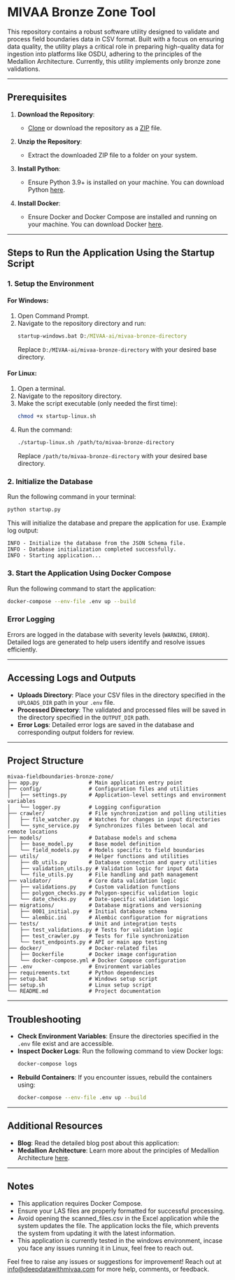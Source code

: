 # MIVAA Bronze Zone Tool

This repository contains a robust software utility designed to validate and process field boundaries data in CSV format. Built with a focus on ensuring data quality, the utility plays a critical role in preparing high-quality data for ingestion into platforms like OSDU, adhering to the principles of the Medallion Architecture. Currently, this utility implements only bronze zone validations.

---

## Prerequisites

1. **Download the Repository**:
   - [Clone](https://github.com/MIVAA-ai/mivaa-bronze-zone.git) or download the repository as a [ZIP](https://github.com/MIVAA-ai/mivaa-bronze-zone/archive/refs/heads/main.zip) file.

2. **Unzip the Repository**:
   - Extract the downloaded ZIP file to a folder on your system.

3. **Install Python**:
   - Ensure Python 3.9+ is installed on your machine. You can download Python [here](https://www.python.org/downloads/).

4. **Install Docker**:
   - Ensure Docker and Docker Compose are installed and running on your machine. You can download Docker [here](https://www.docker.com/).

---

## Steps to Run the Application Using the Startup Script

### 1. Setup the Environment

#### For Windows:
1. Open Command Prompt.
2. Navigate to the repository directory and run:
   ```cmd
   startup-windows.bat D:/MIVAA-ai/mivaa-bronze-directory
   ```
   Replace `D:/MIVAA-ai/mivaa-bronze-directory` with your desired base directory.

#### For Linux:
1. Open a terminal.
2. Navigate to the repository directory.
3. Make the script executable (only needed the first time):
   ```bash
   chmod +x startup-linux.sh
   ```
4. Run the command:
   ```bash
   ./startup-linux.sh /path/to/mivaa-bronze-directory
   ```
   Replace `/path/to/mivaa-bronze-directory` with your desired base directory.

### 2. Initialize the Database

Run the following command in your terminal:
```bash
python startup.py
```
This will initialize the database and prepare the application for use. Example log output:
```plaintext
INFO - Initialize the database from the JSON Schema file.
INFO - Database initialization completed successfully.
INFO - Starting application...
```

### 3. Start the Application Using Docker Compose

Run the following command to start the application:
```bash
docker-compose --env-file .env up --build
```

### Error Logging
Errors are logged in the database with severity levels (`WARNING`, `ERROR`). Detailed logs are generated to help users identify and resolve issues efficiently.

---

## Accessing Logs and Outputs

- **Uploads Directory**:
  Place your CSV files in the directory specified in the `UPLOADS_DIR` path in your `.env` file.
- **Processed Directory**:
  The validated and processed files will be saved in the directory specified in the `OUTPUT_DIR` path.
- **Error Logs**:
  Detailed error logs are saved in the database and corresponding output folders for review.

---

## Project Structure

```
mivaa-fieldboundaries-bronze-zone/
├── app.py                # Main application entry point
├── config/               # Configuration files and utilities
│   ├── settings.py       # Application-level settings and environment variables
│   └── logger.py         # Logging configuration
├── crawler/              # File synchronization and polling utilities
│   ├── file_watcher.py   # Watches for changes in input directories
│   └── sync_service.py   # Synchronizes files between local and remote locations
├── models/               # Database models and schema
│   ├── base_model.py     # Base model definition
│   └── field_models.py   # Models specific to field boundaries
├── utils/                # Helper functions and utilities
│   ├── db_utils.py       # Database connection and query utilities
│   ├── validation_utils.py # Validation logic for input data
│   └── file_utils.py     # File handling and path management
├── validator/            # Core data validation logic
│   ├── validations.py    # Custom validation functions
│   ├── polygon_checks.py # Polygon-specific validation logic
│   └── date_checks.py    # Date-specific validation logic
├── migrations/           # Database migrations and versioning
│   ├── 0001_initial.py   # Initial database schema
│   └── alembic.ini       # Alembic configuration for migrations
├── tests/                # Unit and integration tests
│   ├── test_validations.py # Tests for validation logic
│   ├── test_crawler.py   # Tests for file synchronization
│   └── test_endpoints.py # API or main app testing
├── docker/               # Docker-related files
│   ├── Dockerfile        # Docker image configuration
│   └── docker-compose.yml # Docker Compose configuration
├── .env                  # Environment variables
├── requirements.txt      # Python dependencies
├── setup.bat             # Windows setup script
├── setup.sh              # Linux setup script
└── README.md             # Project documentation

```

---

## Troubleshooting

- **Check Environment Variables**:
  Ensure the directories specified in the `.env` file exist and are accessible.
- **Inspect Docker Logs**:
  Run the following command to view Docker logs:
  ```bash
  docker-compose logs
  ```
- **Rebuild Containers**:
  If you encounter issues, rebuild the containers using:
  ```bash
  docker-compose --env-file .env up --build
  ```

---

## Additional Resources
- **Blog**: Read the detailed blog post about this application: 
- **Medallion Architecture**: Learn more about the principles of Medallion Architecture [here](https://example.com).

---

## Notes

- This application requires Docker Compose.
- Ensure your LAS files are properly formatted for successful processing.
- Avoid opening the scanned_files.csv in the Excel application while the system updates the file. The application locks the file, which prevents the system from updating it with the latest information.
- This application is currently tested in the windows environment, incase you face any issues running it in Linux, feel free to reach out.

Feel free to raise any issues or suggestions for improvement! Reach out at [info@deepdatawithmivaa.com](mailto:info@deepdatawithmivaa.com) for more help, comments, or feedback.

